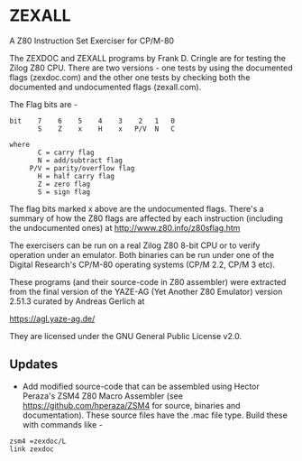 # ZEXALL
A Z80 Instruction Set Exerciser for CP/M-80

The ZEXDOC and ZEXALL programs by Frank D. Cringle are for testing
the Zilog Z80 CPU.  There are two versions - one tests by using
the documented flags (zexdoc.com) and the other one tests by
checking both the documented and undocumented flags (zexall.com).

The Flag bits are -

```
bit    7    6    5    4    3    2   1   0
       S    Z    x    H    x   P/V  N   C

where
       C = carry flag
       N = add/subtract flag
     P/V = parity/overflow flag
       H = half carry flag
       Z = zero flag
       S = sign flag

```

The flag bits marked x above are the undocumented flags.  There's a
summary of how the Z80 flags are affected by each instruction (including
the undocumented ones) at http://www.z80.info/z80sflag.htm

The exercisers can be run on a real Zilog Z80 8-bit CPU or to verify
operation under an emulator.  Both binaries can be run under one of
the Digital Research's CP/M-80 operating systems (CP/M 2.2, CP/M 3 etc).

These programs (and their source-code in Z80 assembler) were extracted
from the final version of the YAZE-AG (Yet Another Z80 Emulator) version
2.51.3 curated by Andreas Gerlich at

https://agl.yaze-ag.de/

They are licensed under the GNU General Public License v2.0.

## Updates

* Add modified source-code that can be assembled using Hector Peraza's
ZSM4 Z80 Macro Assembler (see https://github.com/hperaza/ZSM4 for source,
binaries and documentation).  These source files have the .mac file type.
Build these with commands like -

```
zsm4 =zexdoc/L
link zexdoc
```

